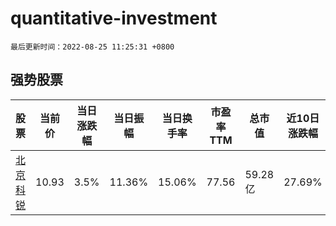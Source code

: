 # quantitative-investment

`最后更新时间：2022-08-25 11:25:31 +0800`

## 强势股票

|股票|当前价|当日涨跌幅|当日振幅|当日换手率|市盈率TTM|总市值|近10日涨跌幅|
|----|----|----|----|----|----|----|----|
|[北京科锐](https://xueqiu.com/S/SZ002350)|10.93|3.5%|11.36%|15.06%|77.56|59.28亿|27.69%|
